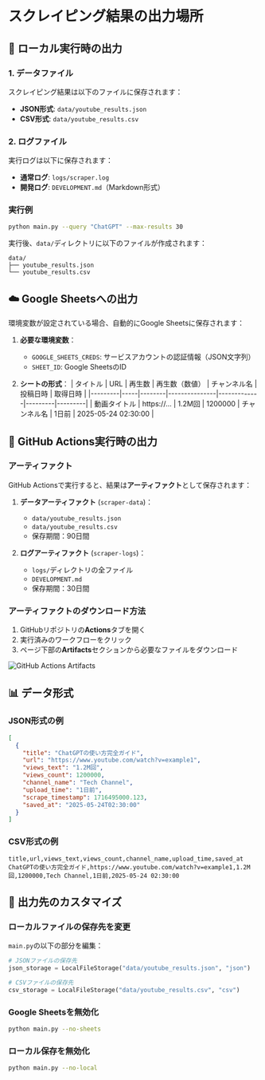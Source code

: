 # スクレイピング結果の出力場所

## 📁 ローカル実行時の出力

### 1. データファイル
スクレイピング結果は以下のファイルに保存されます：

- **JSON形式**: `data/youtube_results.json`
- **CSV形式**: `data/youtube_results.csv`

### 2. ログファイル
実行ログは以下に保存されます：

- **通常ログ**: `logs/scraper.log`
- **開発ログ**: `DEVELOPMENT.md`（Markdown形式）

### 実行例
```bash
python main.py --query "ChatGPT" --max-results 30
```

実行後、`data/`ディレクトリに以下のファイルが作成されます：
```
data/
├── youtube_results.json
└── youtube_results.csv
```

## ☁️ Google Sheetsへの出力

環境変数が設定されている場合、自動的にGoogle Sheetsに保存されます：

1. **必要な環境変数**：
   - `GOOGLE_SHEETS_CREDS`: サービスアカウントの認証情報（JSON文字列）
   - `SHEET_ID`: Google SheetsのID

2. **シートの形式**：
   | タイトル | URL | 再生数 | 再生数（数値） | チャンネル名 | 投稿日時 | 取得日時 |
   |---------|-----|--------|---------------|-------------|---------|---------|
   | 動画タイトル | https://... | 1.2M回 | 1200000 | チャンネル名 | 1日前 | 2025-05-24 02:30:00 |

## 🤖 GitHub Actions実行時の出力

### アーティファクト
GitHub Actionsで実行すると、結果は**アーティファクト**として保存されます：

1. **データアーティファクト** (`scraper-data`)：
   - `data/youtube_results.json`
   - `data/youtube_results.csv`
   - 保存期間：90日間

2. **ログアーティファクト** (`scraper-logs`)：
   - `logs/`ディレクトリの全ファイル
   - `DEVELOPMENT.md`
   - 保存期間：30日間

### アーティファクトのダウンロード方法

1. GitHubリポジトリの**Actions**タブを開く
2. 実行済みのワークフローをクリック
3. ページ下部の**Artifacts**セクションから必要なファイルをダウンロード

![GitHub Actions Artifacts](https://docs.github.com/assets/images/help/repository/artifact-drop-down-updated.png)

## 📊 データ形式

### JSON形式の例
```json
[
  {
    "title": "ChatGPTの使い方完全ガイド",
    "url": "https://www.youtube.com/watch?v=example1",
    "views_text": "1.2M回",
    "views_count": 1200000,
    "channel_name": "Tech Channel",
    "upload_time": "1日前",
    "scrape_timestamp": 1716495000.123,
    "saved_at": "2025-05-24T02:30:00"
  }
]
```

### CSV形式の例
```csv
title,url,views_text,views_count,channel_name,upload_time,saved_at
ChatGPTの使い方完全ガイド,https://www.youtube.com/watch?v=example1,1.2M回,1200000,Tech Channel,1日前,2025-05-24 02:30:00
```

## 🔧 出力先のカスタマイズ

### ローカルファイルの保存先を変更
`main.py`の以下の部分を編集：

```python
# JSONファイルの保存先
json_storage = LocalFileStorage("data/youtube_results.json", "json")

# CSVファイルの保存先
csv_storage = LocalFileStorage("data/youtube_results.csv", "csv")
```

### Google Sheetsを無効化
```bash
python main.py --no-sheets
```

### ローカル保存を無効化
```bash
python main.py --no-local